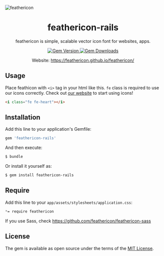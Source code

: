 ![feathericon](https://raw.githubusercontent.com/featherplain/feathericon/master/docs/img_feathericon_white.png "feathericon")

<h1 align="center">feathericon-rails</h1>
<p align="center">feathericon is simple, scalable vector icon font for websites, apps.</p>
<div align="center">
  <a href="https://rubygems.org/gems/feathericon-rails">
    <img src="http://img.shields.io/gem/v/feathericon-rails.svg" alt="Gem Version">
  </a>
  <a href="https://rubygems.org/gems/feathericon-rails">
    <img src="https://img.shields.io/gem/dt/feathericon-rails.svg" alt="Gem Downloads">
  </a>
</div>
<p align="center">Website: <a href="https://feathericon.github.io/feathericon/">https://feathericon.github.io/feathericon/</a></p>

## Usage

Place feathicon with `<i>` tag in your html like this. `fe` class is required to use our icons correctly. Check out [our website](https://feathericon.github.io/feathericon/) to start using icons!

  ```html
  <i class="fe fe-heart"></i>
  ```

## Installation
Add this line to your application's Gemfile:

```ruby
gem 'feathericon-rails'
```

And then execute:
```bash
$ bundle
```

Or install it yourself as:
```bash
$ gem install feathericon-rails
```

## Require

Add this line to your `app/assets/stylesheets/application.css`:
```css
*= require feathericon
```

If you use Sass, check https://github.com/feathericon/feathericon-sass

## License
The gem is available as open source under the terms of the [MIT License](http://opensource.org/licenses/MIT).
